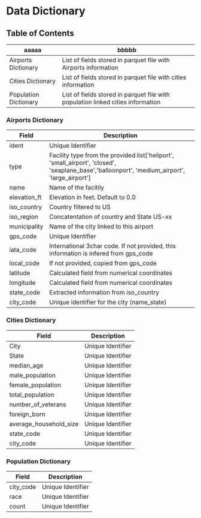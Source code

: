 # Data Dictionary

## Table of Contents

|aaaaa|bbbbb|
|---|---|
|Airports Dictionary|List of fields stored in parquet file with Airports information|
|Cities Dictionary|List of fields stored in parquet file with cities information|
|Population Dictionary|List of fields stored in parquet file with population linked cities information|

### Airports Dictionary
|Field|Description|
|---|---|
|ident|Unique Identifier|
|type|Facility type from the provided list['heliport', 'small_airport', 'closed', 'seaplane_base','balloonport', 'medium_airport', 'large_airport']
|name|Name of the facitily|
|elevation_ft|Elevation in feet. Default to 0.0|
|iso_country|Country filtered to US|
|iso_region|Concatentation of country and State US-xx|
|municipality|Name of the city linked to this airport|
|gps_code|Unique Identifier|
|iata_code|International 3char code. If not provided, this information is infered from gps_code|
|local_code|If not provided, copied from gps_code|
|latitude|Calculated field from numerical coordinates|
|longitude|Calculated field from numerical coordinates|
|state_code|Extracted information from iso_country|
|city_code|Unique identifier for the city (name_state)|

### Cities Dictionary
|Field|Description|
|---|---|
|City|Unique Identifier|
|State|Unique Identifier|
|median_age|Unique Identifier|
|male_population|Unique Identifier|
|female_population|Unique Identifier|
|total_population|Unique Identifier|
|number_of_veterans|Unique Identifier|
|foreign_born|Unique Identifier|
|average_household_size|Unique Identifier|
|state_code|Unique Identifier|
|city_code|Unique Identifier|

### Population Dictionary
|Field|Description|
|---|---|
|city_code|Unique Identifier|
|race|Unique Identifier|
|count|Unique Identifier|


